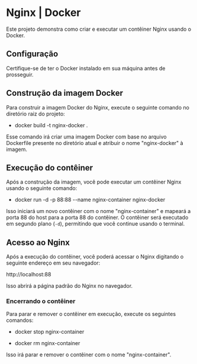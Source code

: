 # Nginx | Docker

Este projeto demonstra como criar e executar um contêiner Nginx usando o Docker.

## Configuração

Certifique-se de ter o Docker instalado em sua máquina antes de prosseguir.

## Construção da imagem Docker

Para construir a imagem Docker do Nginx, execute o seguinte comando no diretório raiz do projeto:

- docker build -t nginx-docker .

Esse comando irá criar uma imagem Docker com base no arquivo Dockerfile presente no diretório atual e atribuir o nome "nginx-docker" à imagem.

## Execução do contêiner

Após a construção da imagem, você pode executar um contêiner Nginx usando o seguinte comando:

- docker run -d -p 88:88 --name nginx-container nginx-docker

Isso iniciará um novo contêiner com o nome "nginx-container" e mapeará a porta 88 do host para a porta 88 do contêiner. O contêiner será executado em segundo plano (`-d`), permitindo que você continue usando o terminal.

## Acesso ao Nginx

Após a execução do contêiner, você poderá acessar o Nginx digitando o seguinte endereço em seu navegador:

http://localhost:88

Isso abrirá a página padrão do Nginx no navegador.

### Encerrando o contêiner

Para parar e remover o contêiner em execução, execute os seguintes comandos:

- docker stop nginx-container

- docker rm nginx-container

Isso irá parar e remover o contêiner com o nome "nginx-container".
